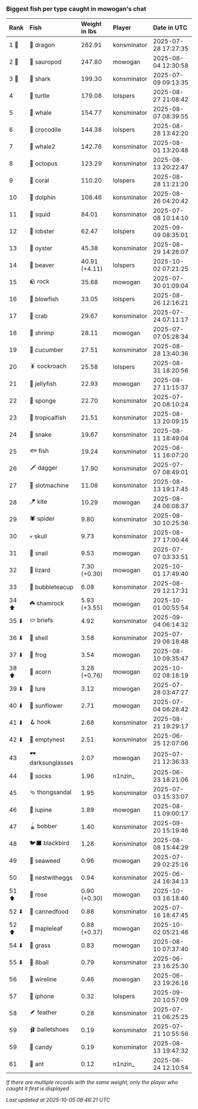 ### Biggest fish per type caught in mowogan's chat

| Rank  | Fish             | Weight in lbs | Player      | Date in UTC         |
|:------|:-----------------|:--------------|:------------|:--------------------|
| 1 🥇  | 🐉 dragon        | 262.91        | konsminator | 2025-07-28 17:27:35 |
| 2 🥈  | 🦕 sauropod      | 247.80        | mowogan     | 2025-08-04 12:30:58 |
| 3 🥉  | 🦈 shark         | 199.30        | konsminator | 2025-07-09 09:13:35 |
| 4     | 🐢 turtle        | 179.08        | lolspers    | 2025-08-27 21:08:42 |
| 5     | 🐳 whale         | 154.77        | konsminator | 2025-08-07 08:39:55 |
| 6     | 🐊 crocodile     | 144.38        | lolspers    | 2025-08-28 13:42:20 |
| 7     | 🐋 whale2        | 142.76        | konsminator | 2025-08-01 13:20:48 |
| 8     | 🐙 octopus       | 123.29        | konsminator | 2025-08-13 20:22:47 |
| 9     | 🪸 coral         | 110.20        | lolspers    | 2025-08-28 11:21:20 |
| 10    | 🐬 dolphin       | 108.46        | konsminator | 2025-08-26 04:20:42 |
| 11    | 🦑 squid         | 84.01         | konsminator | 2025-07-08 10:14:10 |
| 12    | 🦞 lobster       | 62.47         | lolspers    | 2025-09-09 08:35:01 |
| 13    | 🦪 oyster        | 45.38         | konsminator | 2025-08-29 14:26:07 |
| 14    | 🦫 beaver        | 40.91 (+4.11) | lolspers    | 2025-10-02 07:21:25 |
| 15    | 🪨 rock          | 35.68         | mowogan     | 2025-07-30 01:09:04 |
| 16    | 🐡 blowfish      | 33.05         | lolspers    | 2025-08-26 12:16:21 |
| 17    | 🦀 crab          | 29.67         | konsminator | 2025-07-24 07:11:17 |
| 18    | 🦐 shrimp        | 28.11         | mowogan     | 2025-07-07 05:28:34 |
| 19    | 🥒 cucumber      | 27.51         | konsminator | 2025-08-28 13:40:36 |
| 20    | 🪳 cockroach     | 25.58         | lolspers    | 2025-08-31 18:20:56 |
| 21    | 🪼 jellyfish     | 22.93         | mowogan     | 2025-08-27 11:15:37 |
| 22    | 🧽 sponge        | 22.70         | konsminator | 2025-07-20 08:10:24 |
| 23    | 🐠 tropicalfish  | 21.51         | konsminator | 2025-08-13 20:09:15 |
| 24    | 🐍 snake         | 19.67         | konsminator | 2025-08-11 18:49:04 |
| 25    | 🐟 fish          | 19.24         | konsminator | 2025-08-11 16:07:20 |
| 26    | 🗡️ dagger         | 17.90         | konsminator | 2025-07-07 08:49:01 |
| 27    | 🎰 slotmachine   | 11.08         | konsminator | 2025-08-13 19:17:45 |
| 28    | 🪁 kite          | 10.29         | mowogan     | 2025-08-24 06:08:37 |
| 29    | 🕷️ spider         | 9.80          | konsminator | 2025-08-30 10:25:36 |
| 30    | 💀 skull         | 9.73          | konsminator | 2025-08-27 17:00:44 |
| 31    | 🐌 snail         | 9.53          | mowogan     | 2025-07-07 03:33:51 |
| 32    | 🦎 lizard        | 7.30 (+0.30)  | mowogan     | 2025-10-01 17:49:40 |
| 33    | 🧋 bubbleteacup  | 6.08          | konsminator | 2025-08-29 12:17:31 |
| 34 ⬆  | ☘️ shamrock       | 5.93 (+3.55)  | mowogan     | 2025-10-01 00:55:54 |
| 35 ⬇  | 🩲 briefs        | 4.92          | konsminator | 2025-09-04 06:14:32 |
| 36 ⬇  | 🐚 shell         | 3.58          | konsminator | 2025-07-29 06:18:48 |
| 37 ⬇  | 🐸 frog          | 3.54          | mowogan     | 2025-08-10 09:35:47 |
| 38 ⬆  | 🌰 acorn         | 3.28 (+0.76)  | mowogan     | 2025-10-02 08:18:19 |
| 39 ⬇  | 🎏 lure          | 3.12          | mowogan     | 2025-07-28 03:47:27 |
| 40 ⬇  | 🌻 sunflower     | 2.71          | mowogan     | 2025-07-04 06:28:42 |
| 41 ⬇  | 🪝 hook          | 2.68          | konsminator | 2025-08-21 19:29:17 |
| 42 ⬇  | 🪹 emptynest     | 2.51          | konsminator | 2025-06-25 12:07:06 |
| 43    | 🕶️ darksunglasses | 2.07          | mowogan     | 2025-07-21 12:36:33 |
| 44    | 🧦 socks         | 1.96          | n1nzin_     | 2025-06-23 18:21:06 |
| 45    | 🩴 thongsandal   | 1.95          | konsminator | 2025-07-03 15:33:07 |
| 46    | 🪻 lupine        | 1.89          | mowogan     | 2025-08-11 09:00:17 |
| 47    | 🪀 bobber        | 1.40          | konsminator | 2025-09-20 15:19:46 |
| 48    | 🐦‍⬛ blackbird     | 1.28          | konsminator | 2025-08-08 15:44:29 |
| 49    | 🌿 seaweed       | 0.96          | mowogan     | 2025-07-29 02:25:16 |
| 50    | 🪺 nestwitheggs  | 0.94          | konsminator | 2025-06-24 16:34:13 |
| 51 ⬆  | 🌹 rose          | 0.90 (+0.30)  | mowogan     | 2025-10-03 16:18:40 |
| 52 ⬇  | 🥫 cannedfood    | 0.88          | konsminator | 2025-07-16 18:47:45 |
| 52 ⬆  | 🍁 mapleleaf     | 0.88 (+0.37)  | mowogan     | 2025-10-02 05:21:46 |
| 54 ⬇  | 🌾 grass         | 0.83          | mowogan     | 2025-08-10 07:37:40 |
| 55 ⬇  | 🎱 8ball         | 0.79          | konsminator | 2025-06-23 16:25:30 |
| 56    | 🧵 wireline      | 0.46          | mowogan     | 2025-06-23 19:26:16 |
| 57    | 📱 iphone        | 0.32          | lolspers    | 2025-09-20 10:57:09 |
| 58    | 🪶 feather       | 0.28          | konsminator | 2025-07-21 06:25:25 |
| 59    | 🩰 balletshoes   | 0.19          | konsminator | 2025-07-21 10:55:56 |
| 59    | 🍬 candy         | 0.19          | konsminator | 2025-08-13 19:47:32 |
| 61    | 🐜 ant           | 0.12          | n1nzin_     | 2025-06-24 12:10:54 |

_If there are multiple records with the same weight, only the player who caught it first is displayed_

_Last updated at 2025-10-05 08:46:21 UTC_